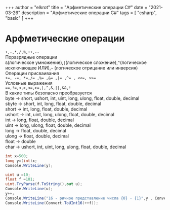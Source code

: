 +++
author = "elkrot"
title = "Арфметические операции C#"
date = "2021-03-26"
description = "Арфметические операции C#"
tags = [
    "csharp",
    "basic"
]
+++
# Арфметические операции

`+,-,*,/,%,++,--`\
Поразрядные операции\
`&`(логическое умножение),`|`(логическое сложение),*`^`*(логическое исключающее ИЛИ),`~` (логическое отрицание или инверсия)\
Операции присваивания\
`+=, -=, *=,/= ,%= ,&= ,|= ,^= , <<=, >>=`\
Условные выражения\
`==,!=,<,>,<=,>=,|,^,&,||,&&,!`\
В какие типы безопасно преобразуется\
byte -> short, ushort, int, uint, long, ulong, float, double, decimal\
sbyte -> short, int, long, float, double, decimal\
short -> int, long, float, double, decimal\
ushort -> int, uint, long, ulong, float, double, decimal\
int -> long, float, double, decimal\
uint -> long, ulong, float, double, decimal\
long -> float, double, decimal\
ulong -> float, double, decimal\
float -> double\
char -> ushort, int, uint, long, ulong, float, double, decimal

```csharp
int x=500;
long y=(int)x;
Console.WriteLine(y);

uint u =10;
float f =101;
uint.TryParse(f.ToString(),out u);
Console.WriteLine(u);
y++;
Console.WriteLine("16 - ричное представление числа {0} - {1}",y , Convert.ToString(y,16));
Console.WriteLine(Convert.ToUInt16(++f));
```
